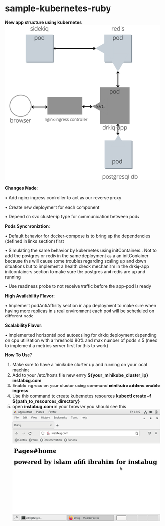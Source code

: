 # sample-kubernetes-ruby
**New app structure using kubernetes**:
![alt text](https://github.com/islamafifi17/sample-kubernetes-ruby/blob/master/app-new-structure.png?raw=true)

**Changes Made**:

  •	Add nginx ingress controller to act as our reverse proxy
  
  •	Create new deployment for each component
  
  •	Depend on svc cluster-ip type for communication between pods

**Pods Synchroniztion**:

  •	Default behavior for docker-compose is to bring up the dependencies (defined in links section) first
  
  •	Simulating the same behavior by kubernetes using initContainers.. Not to add the postgres or redis in the same deployment as a an initContainer because this will cause       some troubles regarding scaling up and down situations but to implement a health check mechanism in the drkiq-app initcontainers section to make sure the postgres and         redis are up and running
  
  •	Use readiness probe to not receive traffic before the app-pod Is ready

**High Availability Flavor**:

  •	Implement podAntiAffinity section in app deployment to make sure when having more replicas in a real environment each pod will be scheduled on different node

**Scalability Flavor**:

  •	implemented horizontal pod autoscaling for drkiq deployment depending on cpu utilization with a threshold 80% and max number of pods is 5 (need to implement a metrics server first for this to work)
  
**How To Use**?

  1.	Make sure to have a minikube cluster up and running on your local machine
  2.	Add to your /etc/hosts file new entry **${your_minikube_cluster_ip} instabug.com**
  3.	Enable ingress on your cluster using command **minikube addons enable ingress**
  4.	Use this command to create kubernetes resources **kubectl create –f ${path_to_resources_directory}**
  5. open **instabug.com** in your browser you should see this
  ![alt text](https://github.com/islamafifi17/sample-kubernetes-ruby/blob/master/drkiq-ouput.png?raw=true)
 

